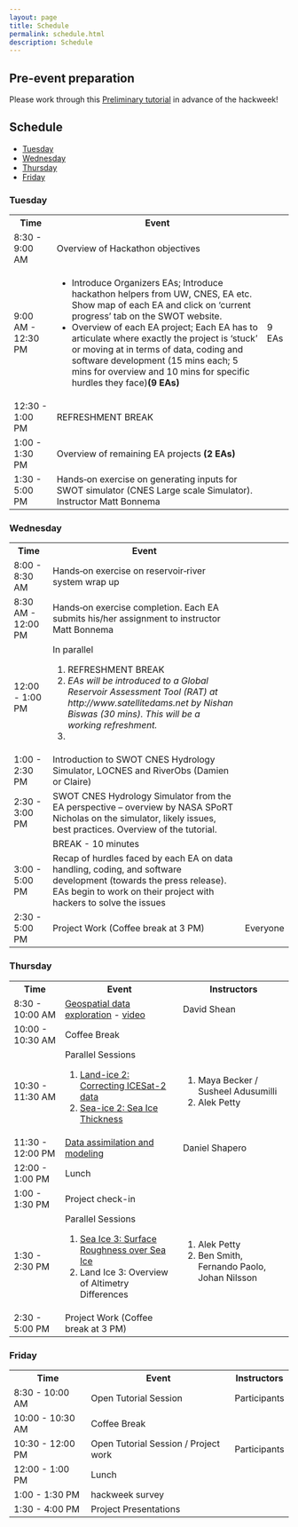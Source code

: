 ```yaml
---
layout: page
title: Schedule
permalink: schedule.html
description: Schedule
---
```


## Pre-event preparation

Please work through this <a href ="https://icesat-2hackweek.github.io/preliminary/">Preliminary tutorial</a> in advance of the hackweek!

## Schedule

- [Tuesday](#tuesday)
- [Wednesday](#wednesday)
- [Thursday](#thursday)
- [Friday](#friday)

### Tuesday

<table>
<tbody>
<tr>
<th>Time</th>
<th>Event</th>
</tr>

<tr>
<td>8:30 - 9:00 AM</td>
<td>Overview of Hackathon objectives</td>
</tr>

<tr>
<td>9:00 AM - 12:30 PM</td>
<td>
  <ul>
    <li>Introduce Organizers EAs; Introduce hackathon helpers from UW, CNES, EA etc.
    Show map of each EA and click on ‘current progress’ tab on the SWOT website.</li>
    <li>Overview of each EA project; Each EA has to articulate where exactly the project is ‘stuck’ or
moving at in terms of data, coding and software development (15 mins each; 5 mins for overview and 10 mins for specific hurdles they face)<strong>(9 EAs)</strong></li>
  </ul>
</td>
<td>9 EAs</td>
</tr>

<tr> 
<td>12:30 - 1:00 PM</td>
<td>REFRESHMENT BREAK</td>
<td></td>
</tr>

<tr> 
<td> 1:00 - 1:30 PM </td>
  <td>Overview of remaining EA projects <strong>(2 EAs)</strong></td>
</tr>

<tr>
<td>1:30 - 5:00 PM</td>
<td>Hands‐on exercise on generating inputs for SWOT simulator (CNES Large scale Simulator). Instructor Matt Bonnema</td>
</tr>

</tbody>
</table>

### Wednesday

<table>
<tbody>
<tr>
<th>Time</th>
<th>Event</th>
</tr>

<tr>
<td> 8:00 - 8:30 AM</td>
<td>Hands‐on exercise on reservoir‐river system wrap up</td>
</tr>

<tr>
<td>8:30 AM - 12:00 PM</td>
<td>Hands‐on exercise completion. Each EA submits his/her assignment to instructor Matt Bonnema</td>
</tr>

<tr> 
<td>12:00 - 1:00 PM</td>
<td>In parallel
  <ol>
    <li>REFRESHMENT BREAK</li>
    <li><em>EAs will be introduced to a Global Reservoir Assessment Tool (RAT) at http://www.satellitedams.net by Nishan Biswas (30 mins). This will be a working refreshment.</em><li>
  </ol>
  </td>
</tr>

<tr>
<td>1:00 - 2:30 PM</td>
<td>Introduction to SWOT CNES Hydrology Simulator, LOCNES and RiverObs (Damien or Claire)</td>
</tr>

<tr>
<td>2:30 - 3:00 PM</td>
<td>SWOT CNES Hydrology Simulator from the EA perspective – overview by NASA SPoRT Nicholas on the simulator, likely issues, best practices. Overview of the tutorial.</td>
</tr>

<tr>
<td></td>
<td>BREAK - 10 minutes</td>
</tr>

<tr>
<td>3:00 - 5:00 PM</td>
<td>Recap of hurdles faced by each EA on data handling, coding, and software development (towards the press release). EAs begin to work on their project with hackers to solve the issues</td>
</tr>

<tr>
<td>2:30 - 5:00 PM</td>
<td>Project Work (Coffee break at 3 PM)</td>
<td>Everyone</td>
</tr>

</tbody>
</table>

### Thursday

<table>
<tbody>
<tr>
<th>Time</th>
<th>Event</th>
<th>Instructors</th>
</tr>


<tr>
<td>8:30 - 10:00 AM</td>
<td><a href="https://github.com/ICESAT-2HackWeek/geospatial-analysis">Geospatial data exploration</a> - <a href="https://www.youtube.com/watch?v=3N7ENfWoiVk"> video </a></td>
<td>David Shean</td>
</tr>

<tr>
<td>10:00 - 10:30 AM</td>
<td>Coffee Break</td>
<td></td>
</tr>

<tr>
<td>10:30 - 11:30 AM</td>
<td>Parallel Sessions
<ol>
<li><a href="https://github.com/ICESAT-2HackWeek/data-correction">Land-ice 2: Correcting ICESat-2 data</a></li>
<li><a href="https://github.com/ICESAT-2HackWeek/sea-ice-tutorials">Sea-ice 2: Sea Ice Thickness</a></li>
</ol>
</td>
<td>
<ol>
<li>Maya Becker / Susheel Adusumilli</li>
<li>Alek Petty</li>
</ol>
</td>
</tr>

<tr>
<td>11:30 - 12:00 PM</td>
<td><a href="https://icepack.github.io">Data assimilation and modeling</a></td>
<td>Daniel Shapero</td>
</tr>

<tr>
<td>12:00 - 1:00 PM</td>
<td>Lunch</td>
<td></td>
</tr>

<tr>
<td>1:00 - 1:30 PM</td>
<td>Project check-in</td>
<td></td>
</tr>

<tr>
<td>1:30 - 2:30 PM</td>
<td>Parallel Sessions
<ol>
<li><a href="https://github.com/ICESAT-2HackWeek/sea-ice-tutorials">Sea Ice 3: Surface Roughness over Sea Ice</a></li>
<li>Land Ice 3: Overview of Altimetry Differences</li>
</ol>
</td>
<td>
<ol>
<li>Alek Petty</li>
<li>Ben Smith, Fernando Paolo, Johan Nilsson</li>
</ol>
</td>
</tr>

<tr>
<td> 2:30 - 5:00 PM</td>
<td>Project Work (Coffee break at 3 PM)</td>
<td> </td>
</tr>

</tbody>
</table>

### Friday

<table>
<tbody>
<tr>
<th>Time</th>
<th>Event</th>
<th>Instructors</th>
</tr>

<tr>
<td>8:30 - 10:00 AM </td>
<td>Open Tutorial Session</td>
<td>Participants</td>
</tr>

<tr>
<td>10:00 - 10:30 AM</td>
<td>Coffee Break</td>
<td></td>
</tr>

<tr>
<td>10:30 - 12:00 PM </td>
<td>Open Tutorial Session / Project work</td>
<td> Participants</td>
</tr>

<tr>
<td>12:00 - 1:00 PM</td>
<td>Lunch</td>
<td></td>
</tr>

<tr>
<td>1:00 - 1:30 PM</td>
<td>hackweek survey</td>
<td></td>
</tr>

<tr>
<td>1:30 - 4:00 PM</td>
<td>Project Presentations</td>
<td></td>
</tr>

</tbody>
</table>


